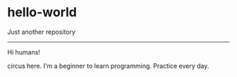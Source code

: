 # hello-world
Just another repository


-------------------------------------------

Hi humans!

circus here.
I'm a beginner to learn programming.
Practice every day.
 
